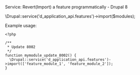 Service: Revert(Import) a feature programmatically - Drupal 8

\Drupal::service('d_application_api.features')->import($modules);


Example usage:

```
<?php

/**
 * Update 8002
 */
function mymodule_update_8002() {
  \Drupal::service('d_application_api.features')->import(['feature_module_1', 'feature_module_2']);
}
```
